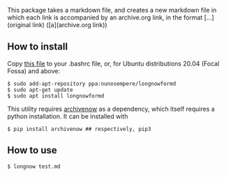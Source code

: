 This package takes a markdown file, and creates a new markdown file in which each link is accompanied by an archive.org link, in the format [...](original link) ([a](archive.org link)) 

## How to install
Copy [this file](https://github.com/NunoSempere/longNowForMd/blob/master/longnowformd.sh) to your .bashrc file, or, for Ubuntu distributions 20.04 (Focal Fossa) and above:

```
$ sudo add-apt-repository ppa:nunosempere/longnowformd
$ sudo apt-get update
$ sudo apt install longnowformd
```

This utility requires [archivenow](https://github.com/oduwsdl/archivenow) as a dependency, which itself requires a python installation. It can be installed with

```
$ pip install archivenow ## respectively, pip3
```

## How to use

```
$ longnow test.md
```
